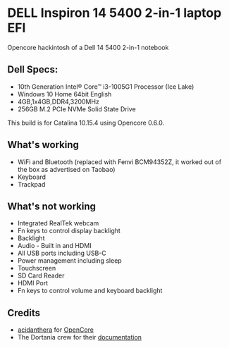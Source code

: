 # DELL Inspiron 14 5400 2-in-1 laptop EFI

Opencore hackintosh of a Dell 14 5400 2-in-1 notebook

## Dell Specs:

* 10th Generation Intel® Core™ i3-1005G1 Processor (Ice Lake)
* Windows 10 Home 64bit English
* 4GB,1x4GB,DDR4,3200MHz
* 256GB M.2 PCIe NVMe Solid State Drive

This build is for Catalina 10.15.4 using Opencore 0.6.0.

## What's working

* WiFi and Bluetooth (replaced with Fenvi BCM94352Z, it worked out of the box as advertised on Taobao)
* Keyboard
* Trackpad

## What's not working

* Integrated RealTek webcam
* Fn keys to control display backlight
* Backlight
* Audio - Built in and HDMI
* All USB ports including USB-C
* Power management including sleep
* Touchscreen
* SD Card Reader
* HDMI Port
* Fn keys to control volume and keyboard backlight


## Credits
* [acidanthera](https://github.com/acidanthera) for [OpenCore](https://github.com/acidanthera/OpenCorePkg)
* The Dortania crew for their [documentation](https://dortania.github.io/)